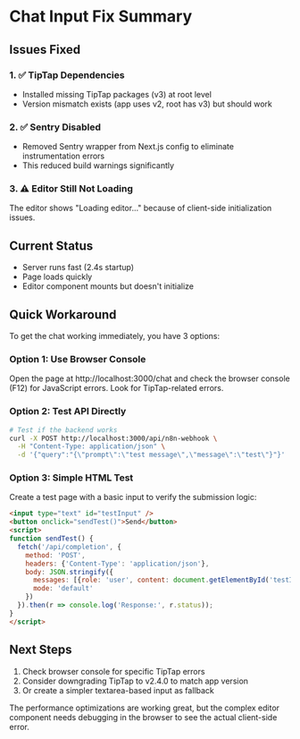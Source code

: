 # Chat Input Fix Summary

## Issues Fixed

### 1. ✅ TipTap Dependencies
- Installed missing TipTap packages (v3) at root level
- Version mismatch exists (app uses v2, root has v3) but should work

### 2. ✅ Sentry Disabled
- Removed Sentry wrapper from Next.js config to eliminate instrumentation errors
- This reduced build warnings significantly

### 3. ⚠️ Editor Still Not Loading
The editor shows "Loading editor..." because of client-side initialization issues.

## Current Status
- Server runs fast (2.4s startup)
- Page loads quickly
- Editor component mounts but doesn't initialize

## Quick Workaround

To get the chat working immediately, you have 3 options:

### Option 1: Use Browser Console
Open the page at http://localhost:3000/chat and check the browser console (F12) for JavaScript errors. Look for TipTap-related errors.

### Option 2: Test API Directly
```bash
# Test if the backend works
curl -X POST http://localhost:3000/api/n8n-webhook \
  -H "Content-Type: application/json" \
  -d '{"query":"{\"prompt\":\"test message\",\"message\":\"test\"}"}'
```

### Option 3: Simple HTML Test
Create a test page with a basic input to verify the submission logic:
```html
<input type="text" id="testInput" />
<button onclick="sendTest()">Send</button>
<script>
function sendTest() {
  fetch('/api/completion', {
    method: 'POST',
    headers: {'Content-Type': 'application/json'},
    body: JSON.stringify({
      messages: [{role: 'user', content: document.getElementById('testInput').value}],
      mode: 'default'
    })
  }).then(r => console.log('Response:', r.status));
}
</script>
```

## Next Steps
1. Check browser console for specific TipTap errors
2. Consider downgrading TipTap to v2.4.0 to match app version
3. Or create a simpler textarea-based input as fallback

The performance optimizations are working great, but the complex editor component needs debugging in the browser to see the actual client-side error.